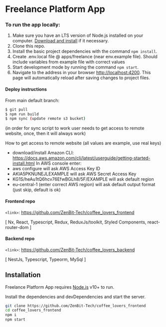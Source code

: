 # Freelance Platform App

### To run the app locally:

1. Make sure you have an LTS version of Node.js installed on your computer.
   [Download and install](https://nodejs.org/en/) if it necessary.
2. Clone this repo.
3. Install the basic project dependencies with the command `npm install`.
4. Create .env.local file @ apps/freelance (near env.example file). Should include variables from example file with correct   values
5. Start development mode by running the command `npm start`.
6. Navigate to the address in your browser
   [http://localhost:4200](http://localhost:4200). This page will automatically
   reload after saving changes to project files.

#### Deploy instructions

From main default branch:
```bash
$ git pull
$ npm run build
$ npm sync (update remote s3 bucket)
```
(in order for sync script to work user needs to get access to remote website, once, then it will always work)

How to get access to remote website (all values are example, use real keys)
- download/install Amazon CLI: https://docs.aws.amazon.com/cli/latest/userguide/getting-started-install.html
In AWS console enter:
- aws configure
will ask AWS Access Key ID
- AKIA5PKNUNEJLEXAMPLE
will ask  AWS Secret Access Key
- KG1S/heAu1tQ6hcv76EfwBGLh8/5F/EXAMPLE
will ask default region
- eu-central-1 (enter correct AWS region)
will ask default output format (just skip, default is ok)

#### Frontend repo

`<link>`: https://github.com/ZenBit-Tech/coffee_lovers_frontend

[ Nx, React, Typescript, Redux, ReduxJs/toolkit, Styled Components,
react-router-dom ]

#### Backend repo

`<link>`: <https://github.com/ZenBit-Tech/coffee_lovers_backend>

[ NestJs, Typescript, Typeorm, MySql ]

## Installation

Freelance Platform App requires [Node.js](https://nodejs.org/) v10+ to run.

Install the dependencies and devDependencies and start the server.

```sh
git clone https://github.com/ZenBit-Tech/coffee_lovers_frontend
cd coffee_lovers_frontend
npm i
npm start
```
